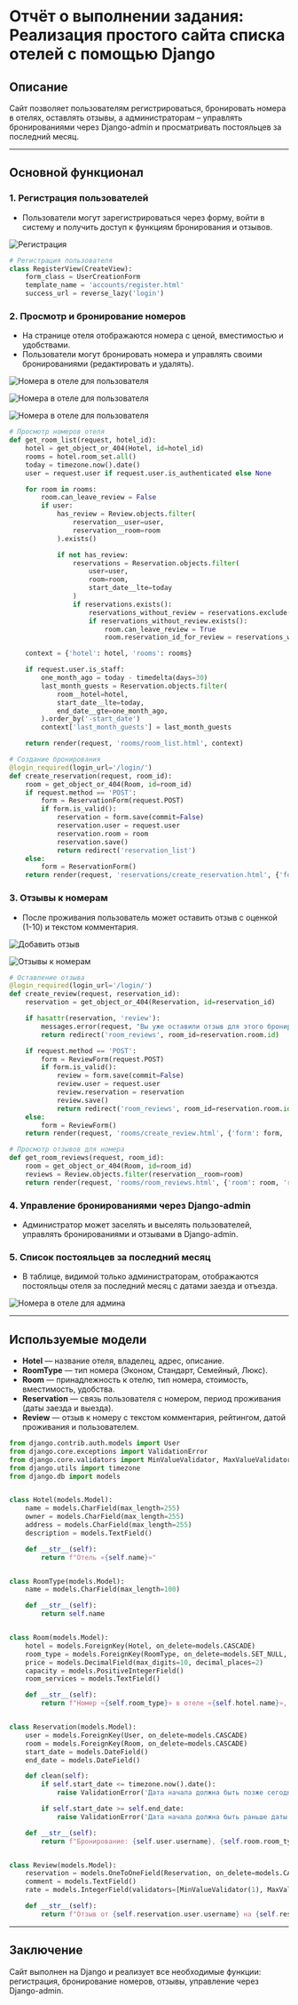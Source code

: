 # Отчёт о выполнении задания: Реализация простого сайта списка отелей с помощью Django

## Описание
Сайт позволяет пользователям регистрироваться, бронировать номера в отелях, оставлять отзывы, а администраторам – управлять бронированиями через Django-admin и просматривать постояльцев за последний месяц.

---

## Основной функционал

### 1. Регистрация пользователей
- Пользователи могут зарегистрироваться через форму, войти в систему и получить доступ к функциям бронирования и отзывов.

![Регистрация](/docs/images/Lr2/registration.png)  

```python
# Регистрация пользователя
class RegisterView(CreateView):
    form_class = UserCreationForm
    template_name = 'accounts/register.html'
    success_url = reverse_lazy('login')
```

### 2. Просмотр и бронирование номеров
- На странице отеля отображаются номера с ценой, вместимостью и удобствами.
- Пользователи могут бронировать номера и управлять своими бронированиями (редактировать и удалять).

![Номера в отеле для пользователя](/docs/images/Lr2/hotels.png)

![Номера в отеле для пользователя](/docs/images/Lr2/rooms.png)

![Номера в отеле для пользователя](/docs/images/Lr2/bookings.png)

```python
# Просмотр номеров отеля
def get_room_list(request, hotel_id):
    hotel = get_object_or_404(Hotel, id=hotel_id)
    rooms = hotel.room_set.all()
    today = timezone.now().date()
    user = request.user if request.user.is_authenticated else None

    for room in rooms:
        room.can_leave_review = False
        if user:
            has_review = Review.objects.filter(
                reservation__user=user,
                reservation__room=room
            ).exists()

            if not has_review:
                reservations = Reservation.objects.filter(
                    user=user,
                    room=room,
                    start_date__lte=today
                )
                if reservations.exists():
                    reservations_without_review = reservations.exclude(review__isnull=False)
                    if reservations_without_review.exists():
                        room.can_leave_review = True
                        room.reservation_id_for_review = reservations_without_review.first().id

    context = {'hotel': hotel, 'rooms': rooms}

    if request.user.is_staff:
        one_month_ago = today - timedelta(days=30)
        last_month_guests = Reservation.objects.filter(
            room__hotel=hotel,
            start_date__lte=today,
            end_date__gte=one_month_ago,
        ).order_by('-start_date')
        context['last_month_guests'] = last_month_guests

    return render(request, 'rooms/room_list.html', context)
```

```python
# Создание бронирования
@login_required(login_url='/login/')
def create_reservation(request, room_id):
    room = get_object_or_404(Room, id=room_id)
    if request.method == 'POST':
        form = ReservationForm(request.POST)
        if form.is_valid():
            reservation = form.save(commit=False)
            reservation.user = request.user
            reservation.room = room
            reservation.save()
            return redirect('reservation_list')
    else:
        form = ReservationForm()
    return render(request, 'reservations/create_reservation.html', {'form': form, 'room': room})
```

### 3. Отзывы к номерам
- После проживания пользователь может оставить отзыв с оценкой (1-10) и текстом комментария.

![Добавить отзыв](/docs/images/Lr2/create_review.png)

![Отзывы к номерам](/docs/images/Lr2/reviews.png)

```python
# Оставление отзыва
@login_required(login_url='/login/')
def create_review(request, reservation_id):
    reservation = get_object_or_404(Reservation, id=reservation_id)

    if hasattr(reservation, 'review'):
        messages.error(request, "Вы уже оставили отзыв для этого бронирования.")
        return redirect('room_reviews', room_id=reservation.room.id)

    if request.method == 'POST':
        form = ReviewForm(request.POST)
        if form.is_valid():
            review = form.save(commit=False)
            review.user = request.user
            review.reservation = reservation
            review.save()
            return redirect('room_reviews', room_id=reservation.room.id)
    else:
        form = ReviewForm()
    return render(request, 'rooms/create_review.html', {'form': form, 'reservation': reservation})
```

```python
# Просмотр отзывов для номера
def get_room_reviews(request, room_id):
    room = get_object_or_404(Room, id=room_id)
    reviews = Review.objects.filter(reservation__room=room)
    return render(request, 'rooms/room_reviews.html', {'room': room, 'reviews': reviews})
```

### 4. Управление бронированиями через Django-admin
- Администратор может заселять и выселять пользователей, управлять бронированиями и отзывами в Django-admin.

### 5. Список постояльцев за последний месяц
- В таблице, видимой только администраторам, отображаются постояльцы отеля за последний месяц с датами заезда и отъезда.

![Номера в отеле для админа](/docs/images/Lr2/rooms_admin.png)

---

## Используемые модели

- **Hotel** — название отеля, владелец, адрес, описание.
- **RoomType** — тип номера (Эконом, Стандарт, Семейный, Люкс).
- **Room** — принадлежность к отелю, тип номера, стоимость, вместимость, удобства.
- **Reservation** — связь пользователя с номером, период проживания (даты заезда и выезда).
- **Review** — отзыв к номеру с текстом комментария, рейтингом, датой проживания и пользователем.

```python
from django.contrib.auth.models import User
from django.core.exceptions import ValidationError
from django.core.validators import MinValueValidator, MaxValueValidator
from django.utils import timezone
from django.db import models


class Hotel(models.Model):
    name = models.CharField(max_length=255)
    owner = models.CharField(max_length=255)
    address = models.CharField(max_length=255)
    description = models.TextField()

    def __str__(self):
        return f"Отель «{self.name}»"


class RoomType(models.Model):
    name = models.CharField(max_length=100)

    def __str__(self):
        return self.name


class Room(models.Model):
    hotel = models.ForeignKey(Hotel, on_delete=models.CASCADE)
    room_type = models.ForeignKey(RoomType, on_delete=models.SET_NULL, null=True)
    price = models.DecimalField(max_digits=10, decimal_places=2)
    capacity = models.PositiveIntegerField()
    room_services = models.TextField()

    def __str__(self):
        return f"Номер «{self.room_type}» в отеле «{self.hotel.name}», цена: {self.price} ₽"


class Reservation(models.Model):
    user = models.ForeignKey(User, on_delete=models.CASCADE)
    room = models.ForeignKey(Room, on_delete=models.CASCADE)
    start_date = models.DateField()
    end_date = models.DateField()

    def clean(self):
        if self.start_date <= timezone.now().date():
            raise ValidationError('Дата начала должна быть позже сегодняшнего дня.')

        if self.start_date >= self.end_date:
            raise ValidationError('Дата начала должна быть раньше даты окончания.')

    def __str__(self):
        return f"Бронирование: {self.user.username}, {self.room.room_type} с {self.start_date} по {self.end_date}"


class Review(models.Model):
    reservation = models.OneToOneField(Reservation, on_delete=models.CASCADE)
    comment = models.TextField()
    rate = models.IntegerField(validators=[MinValueValidator(1), MaxValueValidator(10)])

    def __str__(self):
        return f"Отзыв от {self.reservation.user.username} на {self.reservation.room.room_type} - Оценка: {self.rate}/10"

```

---

## Заключение

Сайт выполнен на Django и реализует все необходимые функции: регистрация, бронирование номеров, отзывы, управление через Django-admin.